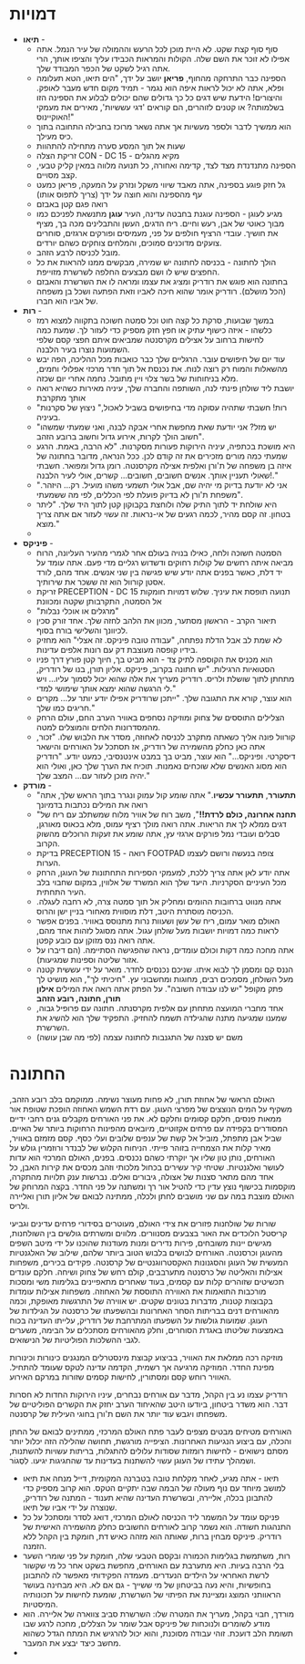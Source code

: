 # דמויות
* **תיאו** -
	* סוף סוף קצת שקט. לא היית מוכן לכל הרעש וההמולה של עיר הנמל. אתה אפילו לא זוכר את השם שלה. הקולות והמראות הכבידו עליך והציפו אותך, הרי אתה  רגיל לשקט של הכפר המבודד שלך. 
	* הספינה כבר התרחקה מהחוף, **פריאן** יושב על ידך, "הים תיאו, הטא תעלומה ופלא, אתה לא יכול לראות איפה הוא נגמר -  תמיד מקום חדש מעבר לאופק. והיצורים! הידעת שיש דגים כל כך גדולים שהם יכולים לבלוע את הספינה הזו בשלמותה? או קטנים לזוהרים, הם קוראים 'דגי עששיות', מאירים את מעמקי האוקיינוס!"
	* הוא ממשיך לדבר ולספר מעשיות אך אתה נשאר מרוכז בחבילה התחובה בתוך כיס מעילך.
	* שעות אל תוך המסע סערה מתחילה להתהוות
	* זריקת הצלה CON - DC 15 - מקיא מהגלים
	* הספינה מתנדנדת מצד לצד, קדימה ואחורה, כל תנועה מלווה במאין קליק טבעי, קצב מסויים. 
	* גל חזק פוגע בספינה, אתה מאבד שיווי משקל ונזרק על המעקה, פריאן כמעט עף מהספינה והוא חוצה על ידך (צריך לתפוס אותו)
	* רואה פגם קטן באבזם
	* מגיע לעוגן - הספינה עוגנת בחבטה עדינה, העיר **עוגן** מתנשאת לפניכם כמו מבוך כאוטי של אבן, רעש וחיים. ריח הדגים, העשן והתבלינים מכה בך, מציף את חושיך. עובדי הרציף חולפים על פני, מעמיסים ופורקים ארגזים, סוחרים צועקים מדוכנים סמוכים, והמלחים צוחקים כשהם יורדים.
	* מובל לכניסה לרבע הזהב. 
	* הולך לחתונה - בכניסה לחתונה יש שמירה, מבקשים ממנו להראות את כל החפצים שיש לו ושם מבצעים החלפה לשרשרת מזוייפת. 
	* בחתונה הוא פוגש את רודריק ומציג את עצמו ומראה לו את השרשרת והאבזם (הכל מושלם). רודריק אומר שהוא חיכה לאביו וזאת הפתעה ושכל בן משפחה של אביו הוא חברו. 
* **רות** - 
	* במשך שבועות, סרקת כל קצה חוט וכל סמטה חשוכה  בתקווה למצוא רמז כלשהו - איזה כישוף עתיק או חפץ חזק מספיק כדי לעזור לך. שמעת כמה לחישות ברחוב על אצילים מקרסנטה שמביאים איתם חפצי קסם שלפי השמועות נוצרו בעיר הלבנה. 
	* עוד יום של חיפושים עובר. הרגליים שלך כבר כואבות מכל ההליכה, הפה יבש מהשאלות והמוח רק רוצה לנוח. את נכנסת אל תוך חדר מרכזי אפלולי וחמים, מלא בניחוחות של בשר צלוי ויין מתובל. נחמה אחרי יום שכזה.
	* יושבת ליד שולחן פינתי לנה, השותפה והחברה שלך, עיניה מאירות כשהיא רואה אותך מתקרבת
	* "רות! חשבתי שתהיה עסוקה מדי בחיפושים בשביל לאכול,"  ניצוץ של סקרנות בעיניה. 
	* "יש מזל? אני יודעת שאת מחפשת אחרי אבקה לבנה, ואני שמעתי שמשהו חשוב הולך לקרות, אירוע גדול וחשוב ברובע הזהב". 
	* היא מושכת בכתפיה, עיניה הירוקות פעורות מסקרנות. "לא הרבה, באמת. הרגע שמעתי כמה מורים מזכירים את זה קודם לכן. ככל הנראה, מדובר בחתונה של איזה בן משפחה של ת'ורן ואלפית אצילה מקרסנטה. רומן גדול ומפואר. חשבתי שאולי תעניין אותך. אנשים חשובים, חשובים... קשרים, אולי לעיר הלבנה!."
	* "אני לא יודעת בדיוק מי יהיה שם, אבל אולי תשמעי משהו מועיל. רק... היזהר. משפחת ת'ורן לא בדיוק פועלת לפי הכללים, לפי מה ששמעתי".
	* היא שולחת יד לתוך התיק שלה ולוחצת בקבוקון קטן לתוך היד שלך. "ליתר בטחון. זה קסם מהיר, לכמה רגעים של אי-נראות. זה עשוי לעזור אם אתה צריך מוצא."
	* 
* **פיניקס** - 
	* הסמטה חשוכה ולחה, כאילו בנויה בעולם אחר לגמרי מהעיר העליונה, הרוח מביאה איתה רחשים של קולות רחוקים ודשדוש רגליים מדי פעם. אתה עומד על יד דלת, כאשר בפנים אתה יודע שיש פגישה בין שני אנשים. אחד מהם, לורד אסטן קורוול הוא זה ששכר את שירותיך.
	* זריקת PRECEPTION - DC 15 תנועה תופסת את עיניך. שלוש דמויות חומקות אל הסמטה, התקרבותן שקטה ומכוונת
	* "מרגלים או אוכלי נבלות"
	* תיאור הקרב - הראשון מסתער, מכוון את הלהב לחזה שלך. אחד זורק סכין לכיוונך והשלישי בורח בסוף.
	* לא שמת לב אבל הדלת נפתחה, "עבודה טובה פיניקס. זה אצלי" הוא מחזיק בידיו קופסה מעוצבת דק עם רונות אלפים עדינות.
	* הוא מכניס את הקוספה לתיק צד - הוא מביט בך, חיוך קטן פורץ דרך פניו הסטואיות הרגילות. "יש חתונה בקרוב, פיניקס. אליון תורן, בנו של רודריק, מתחתן לתוך שושלת ולריס. רודריק מעריך את אלה שהוא יכול לסמוך עליו... ויש לי הרגשה שהוא ימצא אותך שימושי למדי."
	* הוא עוצר, קורא את התגובה שלך. "ייתכן שרודריק אפילו יודע יותר על... מקרים חריגים כמו שלך."
	* הצלילים התוססים של צחוק ומוזיקה נסחפים באוויר הערב החם, עולם הרחק מהמסדרונות הלחים והמוצלים למטה.
	* קורוול פונה אליך כשאתה מתקרב לכניסה לאחוזה, מסדר את הלבוש שלו. "זכור, אתה כאן כחלק מהשמירה של רודריק, אז תסתכל על האורחים והישאר דיסקרטי. ופיניקס..." הוא עוצר, מביט בך במבט אינטנסיבי, כמעט יודע. "רודריק הוא מסוג האנשים שלא שוכחים נאמנות. תוכיח את הערך שלך כאן, ואולי הוא יהיה מוכן לעזור עם... המצב שלך."
* **מורדק** - 
	* "**תתעורר**, **תתעורר עכשיו**." אתה שומע קול עמוק ונגרר בתוך הראש שלך, אתה רואה את המילים נכתבות בדמיונך
	* "**תחנה אחרונה, כולם לרדת!!**", משב רוח של אוויר מלוח שמשתלב עם ריח של דגים ממלא לך את הריאות. אתה רואה מולך רציף עמוס, מלא בכאוס מאורגן, סבלים ועובדי נמל פורקים ארגזי עץ, אתה שומע את זעקות הרוכלים מהשוק הקרוב. 
	* בדיקת PRECEPTION 15 - רואה FOOTPAD צופה בנעשה ורושם לעצמו הערות.
	* אתה יודע לאן אתה צריך ללכת, למעמקי הספירות התחתונות של העוגן, הרחק מכל העיניים הסקרניות. היעד שלך הוא המשרד של אלווין, במקום שחבוי בלב העיר התחתית.
	* אתה מנווט ברחובות ההומים ומחליק אל תוך סמטה צרה, לא רחבה לעגלה. הכניסה מוסתרת היטב, דלת מוסווית מאחורי בניין ישן והרוס.
	* האולם מואר עמום, ריח של עשן ושעוות נרות מתנוסס באוויר. בפנים אפשר לראות כמה דמויות יושבות מעל שולחן עגול. אתה מסוגל לזהות אחד מהם, אתה רואה ננס מזוקן עם כובע קפטן.
	* אתה מחכה כמה דקות וכולם עומדים, נראה שהפגישה הסתיימה. (הם דיברו על אזור שליטה וספינות שמגיעות).
	* הננס קם ומסמן לך לבוא איתו. שניכם נכנסים לחדר. מואר על ידי עששית קטנה מעל השולחן, מסמכים רבים, מחוגות ומחשבוני עץ. "חיכיתי לך", הוא מושיט לך פתק מקופל "יש לנו עבודה חשובה". על הפתק אתה רואה את המילים **אילון תורן, חתונה, רובע הזהב**
	* אחד מחברי המועצה מתחתן עם אלפית מקרסנתה. חתונה עם פרופיל גבוה, שמענו שמגיעה מתנה שהגילדה תשמח להחזיק. התפקיד שלך הוא להשיג את השרשרת.
	* משם יש סצנה של התגנבות לחתונה עצמה (לפי מה שבן עושה)


# החתונה
האולם הראשי של אחוזת תורן, לא פחות מעוצר נשימה. ממוקמם בלב רובע הזהב, משקיף על המים הנוצצים של מפרצי העוגן. 
עם רדת השמש האחוזה הופכת שטופת אור ממאות פנסים, חלקם קסומים וחלקם לא.
את פני האורחים מקבלים גנים רחבי ידיים המסודרים בקפידה עם פרחים אקזוטיים, מיובאים מהפינות הרחוקות ביותר של האיים. שביל אבן מתפתל, מוביל אל קשת של ענפים שלובים ועלי כסף. קסם מזמזם באוויר, מאיר קלות את הצמחייה בזוהר פייתי. הניחוח הקלוש של לבנדר ורוזמרין גולש על האורחים, נותן טון שליו אך יוקרתי כשהם נכנסים.
בפנים, האולם המרכזי הוא עדות לעושר ואלגנטיות. שטיחי קיר עשירים בכחול מלכותי וזהב מכסים את קירות האבן, כל אחד מהם מתאר סצנות של אצולה, גיבורים ואלים. נברשות ענק תלויות מהתקרה, מוקסמות בכישוף נוצץ עדין כדי להטיל אור רך ומשתנה על פני החדר. בקצה המרוחק של האולם מוצבת במה עם שני מושבים לחתן ולכלה, ממתינה לבואם של אליון תורן ואליירה ולריס.

שורות של שולחנות פזורים את צידי האולם, מעוטרים בסידורי פרחים עדינים וגביעי קריסטל הלוכדים את האור בצבעים מסנוורים. מלווים ומשרתים גולשים בין השולחנות, מגישים יינות משובחים, פירות נדירים ומנות מעודנות שהוכנו על ידי מיטב השפים מהעוגן וכרסנטה.
האורחים לבושים בלבוש הטוב ביותר שלהם, שילוב של האלגנטיות המעשית של העוגן והסגנונות האקסטרווגנטיים של קרסנטה. פקידים בכירים, משפחות אצילות והאליטה של ​​כרסנטה מתערבבים, קולם רחש של צחוק ושיחה. חלקם עונדים תכשיטים שזוהרים קלות עם קסמים, בעוד שאחרים מתאפיינים בגלימות משי ומסכות מורכבות התואמות את האווירה התוססת של האחוזה.
משפחות אצילות עומדות בקבוצות קטנות, מדברות בטונים שקטים. יש אווירה של התרגשות מאופקת, וכמה מהאורחים  דנים בבריתות הסחר האחרונות ובהשפעתו של כרסנטה על הגילדות של העוגן. שמועות גולשות על השפעתו המתרחבת של רודריק, עלייתו העדינה בכוח באמצעות שליטתו באגדת הסוחרים, וחלק מהאורחים מסתכלים על הבימה, משערים לגבי ההשלכות הפוליטיות של הנישואים.

מוזיקה רכה ממלאת את האוויר, בביצוע קבוצת מינסטרלים המנגנים כינורות וכינורות מפינת החדר. המוזיקה מרגיעה אך רשמית, הקדמה עדינה לטקס שעומד להתחיל. האוויר רוחש קסם ומסתורין, לחישות קסמים שזורות במרקם האירוע.

רודריק עצמו נע בין הקהל, מדבר עם אורחים נבחרים, עיניו הירוקות החדות לא חסרות דבר. הוא משדר ביטחון, ביודעו היטב שהאיחוד הערב יחזק את הקשרים הפוליטיים של משפחתו ויגבש עוד יותר את השם ת'ורן בחוגי העילית של קרסנטה.

האורחים מטיחים מבטים מצפים לעבר פתח האולם המרכזי, ממתינים לבואם של החתן והכלה, עם ביצוע הנגיעות האחרונות. הציפייה מורגשת, תחושה שהלילה הזה יכלול יותר מסתם נישואים - לחישות רומזות שסודות עלולים להתגלות, בריתות עשויות להשתנות, ושמהלך עתידו של העוגן עשוי להשתנות בעדינות עד שהחגיגות יגיעו. לִסְגוֹר.

* תיאו  - אתה מגיע, לאחר מקלחת טובה בטברנה המקומית, דייל מנחה את תיאו למושב מיוחד עם נוף מעולה של הבמה שבה יתקיים הטקס. הוא קרוב מספיק כדי להתבונן בכלה, אליירה, ובשרשרת העדינה שהיא תענוד - המתנה של רודריק, שנוצרה על ידי אביו של תיאו.
* פניקס עומד על המשמר ליד הכניסה לאולם המרכזי, דואג לסדר ומסתכל על כל התנהגות חשודה. הוא נשמר קרוב לאורחים החשובים כחלק מהשמירה האישית של רודריק. פיניקס מבחין ברות, שאותה הוא מזהה כאיש דת, חומקת בין הקהל ללא הזמנה.
* רות, משתמשת בגלימות הכמורה ובקסם הטבעי שלה, חומקת על פני שומרי השער בלי הרבה בעיות. היא מתערבת עם האורחים, מחפשת בשקט אחר כל מי שקשור לרשת האחראי על הילדים הנעדרים. מעמדה הפקידותי מאפשר לה להתבונן בחופשיות, והיא נעה בביטחון של מי ששייך - גם אם לא. היא מבחינה בעושר הראוותני המוצג ומציינת את הפיתוי של השרשרת, שומעת לחישות על תכונותיה המיסטיות.
* מורדך, חבוי בקהל, מעריך את המטרה שלו: השרשרת סביב צווארה של אליירה. הוא מודע לשומרים ולנוכחות של פיניקס אבל שומר על הצללים, מחכה לרגע שבו תשומת הלב דועכת. זוהי עבודה מסוכנת, והוא יכול להרגיש את המתח הגדל כשהוא מחשב כיצד יבצע את המעבר.
* 